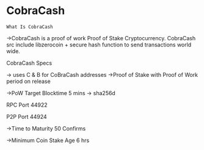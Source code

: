 
CobraCash
============================


    What Is CobraCash


->CobraCash is a proof of work  Proof of Stake Cryptocurrency. CobraCash src include libzerocoin + secure hash function to send transactions world wide.

CobraCash Specs

-> uses C & B for CoBraCash addresses 
->Proof of Stake with Proof of Work period on release


->PoW Target Blocktime 5 mins
-> sha256d

RPC Port 44922

P2P Port 44924


->Time to Maturity 50 Confirms

->Minimum Coin Stake Age 6 hrs

